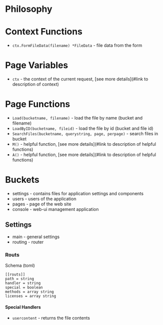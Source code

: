# Philosophy

# Context Functions

* `ctx.FormFileData(filename) *FileData` - file data from the form

# Page Variables

* `ctx` - the context of the current request, [see more details](#link to description of context)

# Page Functions

* `Load(bucketname, filename)` - load the file by name (bucket and filename)
* `LoadByID(bucketname, fileid)` - load the file by id (bucket and file id)
* `SearchFiles(bucketname, querystring, page, perpage)` - search files in bucket
* `M()` - helpful function, [see more details](#link to description of helpful functions)
* `A()` - helpful function, [see more details](#link to description of helpful functions)

# Buckets

* settings - contains files for application settings and components
* users - users of the application
* pages - page of the web site
* console - web-ui management application

## Settings

* main - general settings
* routing - router 

### Routs

Schema (toml)

```
[[routs]]
path = string
handler = string
special = boolean
methods = array string
licenses = array string
```

#### Special Handlers

* `usercontent` - returns the file contents

